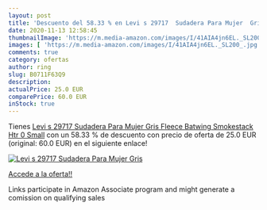 ```yaml
---
layout: post
title: 'Descuento del 58.33 % en Levi s 29717  Sudadera Para Mujer  Gris '
date: 2020-11-13 12:58:45
thumbnailImage: 'https://m.media-amazon.com/images/I/41AIA4jn6EL._SL200_.jpg'
images: [ 'https://m.media-amazon.com/images/I/41AIA4jn6EL._SL200_.jpg' ]
comments: true
category: ofertas
author: ring
slug: B0711F63Q9
description:
actualPrice: 25.0 EUR
comparePrice: 60.0 EUR
inStock: true
---
```


Tienes [Levi s 29717  Sudadera Para Mujer  Gris  Fleece Batwing Smokestack Htr 0   Small](https://www.amazon.es/dp/B0711F63Q9/?tag=tolees-21) con un 58.33 % de descuento con precio de oferta de 25.0 EUR (original: 60.0 EUR) en el siguiente enlace!

[![Levi s 29717  Sudadera Para Mujer  Gris ](https://m.media-amazon.com/images/I/41AIA4jn6EL._SL200_.jpg)](https://www.amazon.es/dp/B0711F63Q9/?tag=tolees-21)

[Accede a la oferta!!](https://www.amazon.es/dp/B0711F63Q9/?tag=tolees-21)

Links participate in Amazon Associate program and might generate a comission on qualifying sales


